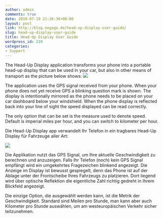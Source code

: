 ```yaml
---
author: admin
comments: true
date: 2010-07-19 21:26:36+00:00
layout: post
link: http://blog.nogago.de/head-up-display-user-guide/
slug: head-up-display-user-guide
title: Head-Up Display User Guide
wordpress_id: 219
categories:
- Support
---
```


The Head-Up Display application transforms your phone into a portable head-up display that can be used in your car, but also in other means of transport as the picture below shows:
![](http://nogago.smugmug.com/Products/images/hud-plane/940316757_qr54e-M.jpg)




The application uses the GPS signal received from your phone. When your phone does not yet receive GPS a blinking question mark is shown. The display is intentionally mirrored as the phone needs to be placed on your car dashboard below your windshield. When the phone display is reflected back into your line of sight the speed displayed can be read correctly.




The only option that can be set is the measure used to denote speed. Default is imperial miles per hour, and you can switch to kilometer per hour.

Die Head-Up Display app verwandelt Ihr Telefon in ein tragbares Head-Up Display für Fahrzeuge aller Art:

![](http://nogago.smugmug.com/Products/images/hud-plane/940316757_qr54e-M.jpg)

Die Applikation nutzt das GPS Signal, um Ihre aktuelle Geschwindigkeit zu berechnen und anzuzeigen. Falls Ihr Telefon (noch) kein GPS Signal empfängt wird ein umgekehrtes Fragezeichen blinkend angezeigt. Die Anzeige im Display ist bewusst gespiegelt, denn das Phone ist auf der Ablage unter der Frontscheibe Ihres Fahrzeugs zu platzieren. Dort liegend wird über optische Reflektion die eigentliche Zahl richtig gedreht in Ihrem Blickfeld angezeigt.

Die einzige Option, die ausgewählt werden kann, ist die Metrik der Geschwindigkeit. Standard sind Meilen pro Stunde, man kann aber auch Kilometer pro Stunde auswählen, um am westeuropäischen Verkehr sicher teilzunehmen.
